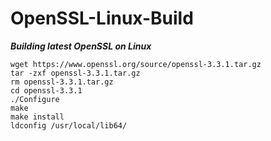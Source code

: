 # OpenSSL-Linux-Build

***Building latest OpenSSL on Linux***

```
wget https://www.openssl.org/source/openssl-3.3.1.tar.gz
tar -zxf openssl-3.3.1.tar.gz
rm openssl-3.3.1.tar.gz
cd openssl-3.3.1
./Configure
make
make install
ldconfig /usr/local/lib64/
```
